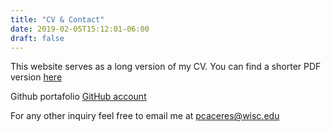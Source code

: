```yaml
---
title: "CV & Contact"
date: 2019-02-05T15:12:01-06:00
draft: false
---
```

This website serves as a long version of my CV. You can find a shorter PDF version [here](https://drive.google.com/file/d/18ny9T7KyTe4JN0ubx7oqixIPu_EJT6L7/view?usp=sharing)

Github portafolio [GitHub account](https://github.com/pabloinsente)

For any other inquiry feel free to email me at pcaceres@wisc.edu
